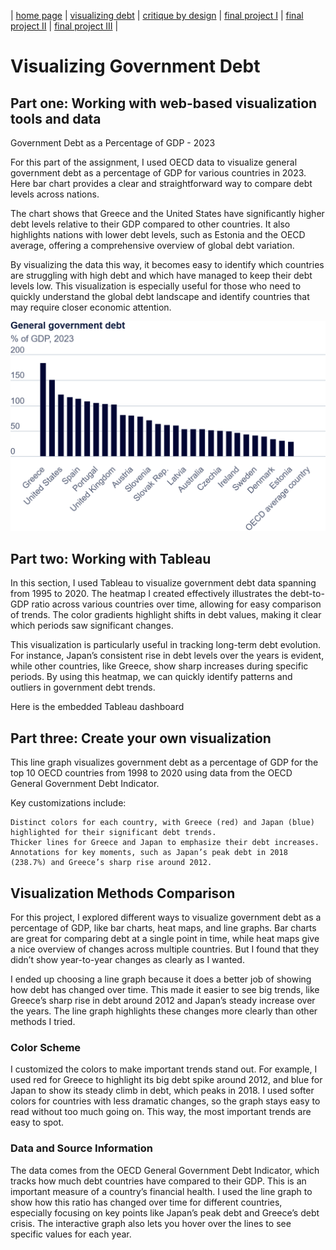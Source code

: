 | [home page](https://aishwaryapramod99.github.io/Aishwarya_Portfolio/) | [visualizing debt](visualizing-government-debt) | [critique by design](critique-by-design) | [final project I](final-project-part-one) | [final project II](final-project-part-two) | [final project III](final-project-part-three) |

# Visualizing Government Debt

## Part one: Working with web-based visualization tools and data

Government Debt as a Percentage of GDP - 2023

For this part of the assignment, I used OECD data to visualize general government debt as a percentage of GDP for various countries in 2023. Here bar chart provides a clear and straightforward way to compare debt levels across nations.

The chart shows that Greece and the United States have significantly higher debt levels relative to their GDP compared to other countries. It also highlights nations with lower debt levels, such as Estonia and the OECD average, offering a comprehensive overview of global debt variation.

By visualizing the data this way, it becomes easy to identify which countries are struggling with high debt and which have managed to keep their debt levels low. This visualization is especially useful for those who need to quickly understand the global debt landscape and identify countries that may require closer economic attention.

![Part 1 Visualization](/Part1.png) <!-- Ensure the image is correctly referenced with the proper path -->

## Part two: Working with Tableau

In this section, I used Tableau to visualize government debt data spanning from 1995 to 2020. The heatmap I created effectively illustrates the debt-to-GDP ratio across various countries over time, allowing for easy comparison of trends. The color gradients highlight shifts in debt values, making it clear which periods saw significant changes.

This visualization is particularly useful in tracking long-term debt evolution. For instance, Japan’s consistent rise in debt levels over the years is evident, while other countries, like Greece, show sharp increases during specific periods. By using this heatmap, we can quickly identify patterns and outliers in government debt trends.

Here is the embedded Tableau dashboard

<script type='module' 
src='https://us-east-1.online.tableau.com/javascripts/api/tableau.embedding.3.latest.min.js'>
</script>
<tableau-viz 
  id='tableau-viz'
  src='https://us-east-1.online.tableau.com/t/aponnamp-b2a709220c/views/VisualizingGovernmentDebt/VisualizingGovernmentDebt'
  width='900'
  height='547'
  hide-tabs
  toolbar='bottom' >
</tableau-viz>

## Part three: Create your own visualization

This line graph visualizes government debt as a percentage of GDP for the top 10 OECD countries from 1998 to 2020 using data from the OECD General Government Debt Indicator.

Key customizations include:

    Distinct colors for each country, with Greece (red) and Japan (blue) highlighted for their significant debt trends.
    Thicker lines for Greece and Japan to emphasize their debt increases.
    Annotations for key moments, such as Japan’s peak debt in 2018 (238.7%) and Greece’s sharp rise around 2012.

<script type='module' 
src='https://us-east-1.online.tableau.com/javascripts/api/tableau.embedding.3.latest.min.js'>
</script>
<tableau-viz 
  id='tableau-viz'
  src='https://us-east-1.online.tableau.com/t/aponnamp-b2a709220c/views/LineChart-Debt-to-GDPTrends/Debt-to-GDPTrendsTop10Countriesfrom1998to2020'
  width='900'
  height='547'
  hide-tabs
  toolbar='bottom' >
</tableau-viz>


## Visualization Methods Comparison

For this project, I explored different ways to visualize government debt as a percentage of GDP, like bar charts, heat maps, and line graphs. Bar charts are great for comparing debt at a single point in time, while heat maps give a nice overview of changes across multiple countries. But I found that they didn’t show year-to-year changes as clearly as I wanted.

I ended up choosing a line graph because it does a better job of showing how debt has changed over time. This made it easier to see big trends, like Greece’s sharp rise in debt around 2012 and Japan’s steady increase over the years. The line graph highlights these changes more clearly than other methods I tried.

### Color Scheme
I customized the colors to make important trends stand out. For example, I used red for Greece to highlight its big debt spike around 2012, and blue for Japan to show its steady climb in debt, which peaks in 2018. I used softer colors for countries with less dramatic changes, so the graph stays easy to read without too much going on. This way, the most important trends are easy to spot.

### Data and Source Information
The data comes from the OECD General Government Debt Indicator, which tracks how much debt countries have compared to their GDP. This is an important measure of a country’s financial health. I used the line graph to show how this ratio has changed over time for different countries, especially focusing on key points like Japan’s peak debt and Greece’s debt crisis. The interactive graph also lets you hover over the lines to see specific values for each year.
